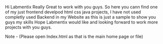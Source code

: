 Hi Labmentix
Really Great to work with you guys.
So here you cann find one of my just frontend develpod html css java projects, I have not used completly used Backend in my Website as this is just a sample to show you guys my skills
Hope Labmentix would like and looking forward to work more projects with you guys.

Note - (Please open Index.html as that is the main home page or file)
